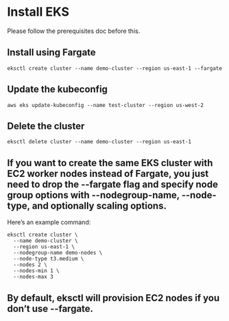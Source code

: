 # Install EKS

Please follow the prerequisites doc before this.

## Install using Fargate

```
eksctl create cluster --name demo-cluster --region us-east-1 --fargate
```

## Update the kubeconfig

```
aws eks update-kubeconfig --name test-cluster --region us-west-2
```

## Delete the cluster

```
eksctl delete cluster --name demo-cluster --region us-east-1
```

## If you want to create the same EKS cluster with EC2 worker nodes instead of Fargate, you just need to drop the --fargate flag and specify node group options with --nodegroup-name, --node-type, and optionally scaling options.
Here’s an example command:

```
eksctl create cluster \
  --name demo-cluster \
  --region us-east-1 \
  --nodegroup-name demo-nodes \
  --node-type t3.medium \
  --nodes 2 \
  --nodes-min 1 \
  --nodes-max 3
```

## By default, eksctl will provision EC2 nodes if you don’t use --fargate.
